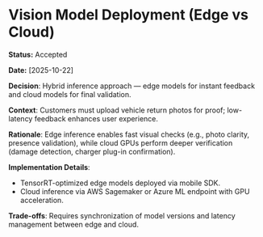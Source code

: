 # Vision Model Deployment (Edge vs Cloud)

**Status:** Accepted

**Date:** [2025-10-22]

**Decision**: Hybrid inference approach — edge models for instant feedback and cloud models for final validation.

**Context**: Customers must upload vehicle return photos for proof; low-latency feedback enhances user experience.

**Rationale**: Edge inference enables fast visual checks (e.g., photo clarity, presence validation), while cloud GPUs perform deeper verification (damage detection, charger plug-in confirmation).

**Implementation Details**:
* TensorRT-optimized edge models deployed via mobile SDK.
* Cloud inference via AWS Sagemaker or Azure ML endpoint with GPU acceleration.

**Trade-offs**: Requires synchronization of model versions and latency management between edge and cloud.

